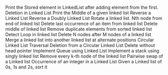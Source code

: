 Print the Stored element in LinkedList after adding element from the first.
Deletion in Linked List
Print the Middle of a given linked list
Reverse a Linked List
Reverse a Doubly Linked List
Rotate a linked list.
Nth node from end of linked list
Delete last occurrence of an item from linked list
Delete middle of linked list
Remove duplicate elements from sorted linked list
Detect Loop in linked list
Delete N nodes after M nodes of a linked list
Merge a linked list into another linked list at alternate positions
Circular Linked List Traversal
Deletion from a Circular Linked List
Delete without head pointer
Implement Queue using Linked List
Implement a stack using singly linked list
Remove every k-th node of the linked list
Pairwise swap of a Linked list
Occurrence of an integer in a Linked List
Given a Linked list of 0s, 1s and 2s, sort it
